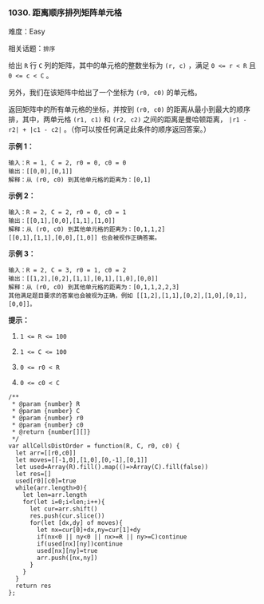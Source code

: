 ### 1030. 距离顺序排列矩阵单元格

难度：Easy

相关话题：`排序`

给出  `R`  行  `C`  列的矩阵，其中的单元格的整数坐标为  `(r, c)` ，满足  `0 <= r < R`  且  `0 <= c < C` 。



另外，我们在该矩阵中给出了一个坐标为 `(r0, c0)`  的单元格。



返回矩阵中的所有单元格的坐标，并按到  `(r0, c0)`  的距离从最小到最大的顺序排，其中，两单元格 `(r1, c1)`  和  `(r2, c2)`  之间的距离是曼哈顿距离， `|r1 - r2| + |c1 - c2|` 。（你可以按任何满足此条件的顺序返回答案。）







**示例 1：** 



```
输入：R = 1, C = 2, r0 = 0, c0 = 0
输出：[[0,0],[0,1]]
解释：从 (r0, c0) 到其他单元格的距离为：[0,1]
```


**示例 2：** 



```
输入：R = 2, C = 2, r0 = 0, c0 = 1
输出：[[0,1],[0,0],[1,1],[1,0]]
解释：从 (r0, c0) 到其他单元格的距离为：[0,1,1,2]
[[0,1],[1,1],[0,0],[1,0]] 也会被视作正确答案。
```


**示例 3：** 



```
输入：R = 2, C = 3, r0 = 1, c0 = 2
输出：[[1,2],[0,2],[1,1],[0,1],[1,0],[0,0]]
解释：从 (r0, c0) 到其他单元格的距离为：[0,1,1,2,2,3]
其他满足题目要求的答案也会被视为正确，例如 [[1,2],[1,1],[0,2],[1,0],[0,1],[0,0]]。
```






**提示：** 




1.  `1 <= R <= 100` 

2.  `1 <= C <= 100` 

3.  `0 <= r0 < R` 

4.  `0 <= c0 < C` 




```
/**
 * @param {number} R
 * @param {number} C
 * @param {number} r0
 * @param {number} c0
 * @return {number[][]}
 */
var allCellsDistOrder = function(R, C, r0, c0) {
  let arr=[[r0,c0]]
  let moves=[[-1,0],[1,0],[0,-1],[0,1]]
  let used=Array(R).fill().map(()=>Array(C).fill(false))
  let res=[]
  used[r0][c0]=true
  while(arr.length>0){
    let len=arr.length
    for(let i=0;i<len;i++){
      let cur=arr.shift()
      res.push(cur.slice())
      for(let [dx,dy] of moves){
        let nx=cur[0]+dx,ny=cur[1]+dy
        if(nx<0 || ny<0 || nx>=R || ny>=C)continue
        if(used[nx][ny])continue
        used[nx][ny]=true
        arr.push([nx,ny])
      }
    }
  }
  return res
};
```

